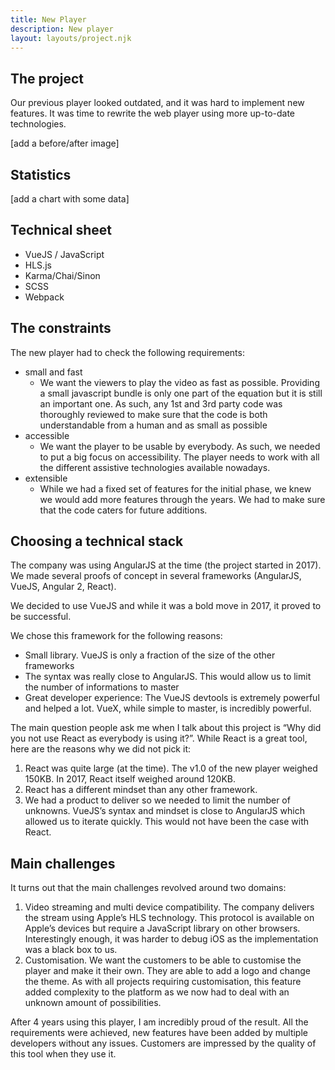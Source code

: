 ```yaml
---
title: New Player
description: New player
layout: layouts/project.njk
---
```


## The project

Our previous player looked outdated, and it was hard to implement new features. It was time to rewrite the web player using more up-to-date technologies.

[add a before/after image]

## Statistics

[add a chart with some data]

## Technical sheet

- VueJS / JavaScript
- HLS.js
- Karma/Chai/Sinon
- SCSS
- Webpack

## The constraints

The new player had to check the following requirements:

- small and fast
    - We want the viewers to play the video as fast as possible. Providing a small javascript bundle is only one part of the equation but it is still an important one. As such, any 1st and 3rd party code was thoroughly reviewed to make sure that the code is both understandable from a human and as small as possible
- accessible
    - We want the player to be usable by everybody. As such, we needed to put a big focus on accessibility. The player needs to work with all the different assistive technologies available nowadays.
- extensible
    - While we had a fixed set of features for the initial phase, we knew we would add more features through the years. We had to make sure that the code caters for future additions.

## Choosing a technical stack

The company was using AngularJS at the time (the project started in 2017). We made several proofs of concept in several frameworks (AngularJS, VueJS, Angular 2, React).

We decided to use VueJS and while it was a bold move in 2017, it proved to be successful.

We chose this framework for the following reasons:

- Small library. VueJS is only a fraction of the size of the other frameworks
- The syntax was really close to AngularJS. This would allow us to limit the number of informations to master
- Great developer experience: The VueJS devtools is extremely powerful and helped a lot. VueX, while simple to master, is incredibly powerful.

The main question people ask me when I talk about this project is “Why did you not use React as everybody is using it?”. While React is a great tool, here are the reasons why we did not pick it:

1. React was quite large (at the time). The v1.0 of the new player weighed 150KB. In 2017, React itself weighed around 120KB.
2. React has a different mindset than any other framework.
3. We had a product to deliver so we needed to limit the number of unknowns. VueJS’s syntax and mindset is close to AngularJS which allowed us to iterate quickly. This would not have been the case with React.

## Main challenges

It turns out that the main challenges revolved around two domains:

1. Video streaming and multi device compatibility. The company delivers the stream using Apple’s HLS technology. This protocol is available on Apple’s devices but require a JavaScript library on other browsers. Interestingly enough, it was harder to debug iOS as the implementation was a black box to us.
2. Customisation. We want the customers to be able to customise the player and make it their own. They are able to add a logo and change the theme. As with all projects requiring customisation, this feature added complexity to the platform as we now had to deal with an unknown amount of possibilities.

After 4 years using this player, I am incredibly proud of the result. All the requirements were achieved, new features have been added by multiple developers without any issues. Customers are impressed by the quality of this tool when they use it.
